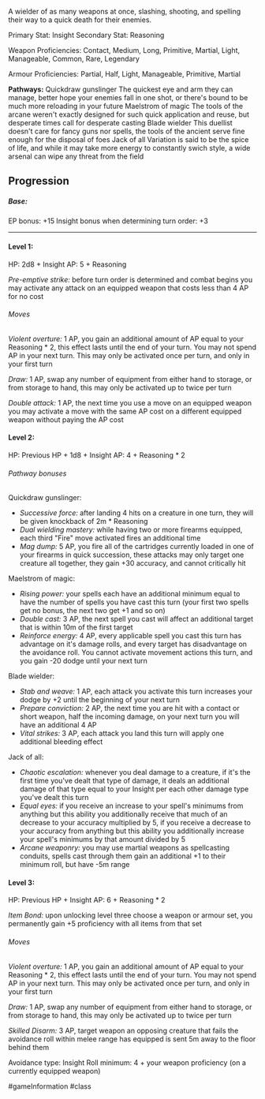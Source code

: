 A wielder of as many weapons at once, slashing, shooting, and spelling their way to a quick death for their enemies.

Primary Stat: Insight
Secondary Stat: Reasoning

Weapon Proficiencies: Contact, Medium, Long, Primitive, Martial, Light, Manageable, Common, Rare, Legendary

Armour Proficiencies: Partial, Half, Light, Manageable, Primitive, Martial

**Pathways:**
Quickdraw gunslinger
	The quickest eye and arm they can manage, better hope your enemies fall in one shot, or there's bound to be much more reloading in your future
Maelstrom of magic
	The tools of the arcane weren't exactly designed for such quick application and reuse, but desperate times call for desperate casting
Blade wielder
	This duellist doesn't care for fancy guns nor spells, the tools of the ancient serve fine enough for the disposal of foes
Jack of all
	Variation is said to be the spice of life, and while it may take more energy to constantly swich style, a wide arsenal can wipe any threat from the field

## Progression

##### Base:
EP bonus: +15
Insight bonus when determining turn order: +3

---
#### Level 1:

HP: 2d8 + Insight
AP: 5 + Reasoning

*Pre-emptive strike:* before turn order is determined and combat begins you may activate any attack on an equipped weapon that costs less than 4 AP for no cost
###### Moves
*Violent overture:* 1 AP, you gain an additional amount of AP equal to your Reasoning * 2, this effect lasts until the end of your turn. You may not spend AP in your next turn. This may only be activated once per turn, and only in your first turn

*Draw:* 1 AP, swap any number of equipment from either hand to storage, or from storage to hand, this may only be activated up to twice per turn

*Double attack:* 1 AP, the next time you use a move on an equipped weapon you may activate a move with the same AP cost on a different equipped weapon without paying the AP cost

#### Level 2:

HP: Previous HP + 1d8 + Insight
AP: 4 + Reasoning * 2

###### Pathway bonuses

Quickdraw gunslinger: 
- *Successive force:* after landing 4 hits on a creature in one turn, they will be given knockback of 2m * Reasoning
- *Dual wielding mastery:* while having two or more firearms equipped, each third "Fire" move activated fires an additional time
- *Mag dump:* 5 AP, you fire all of the cartridges currently loaded in one of your firearms in quick succession, these attacks may only target one creature all together, they gain +30 accuracy, and cannot critically hit

Maelstrom of magic:
- *Rising power:* your spells each have an additional minimum equal to have the number of spells you have cast this turn (your first two spells get no bonus, the next two get +1 and so on)
- *Double cast:* 3 AP, the next spell you cast will affect an additional target that is within 10m of the first target
- *Reinforce energy:* 4 AP, every applicable spell you cast this turn has advantage on it's damage rolls, and every target has disadvantage on the avoidance roll. You cannot activate movement actions this turn, and you gain -20 dodge until your next turn

Blade wielder:
- *Stab and weave:* 1 AP, each attack you activate this turn increases your dodge by +2 until the beginning of your next turn
- *Prepare conviction:* 2 AP, the next time you are hit with a contact or short weapon, half the incoming damage, on your next turn you will have an additional 4 AP
- *Vital strikes:* 3 AP, each attack you land this turn will apply one additional bleeding effect

Jack of all:
- *Chaotic escalation:* whenever you deal damage to a creature, if it's the first time you've dealt that type of damage, it deals an additional damage of that type equal to your Insight per each other damage type you've dealt this turn
- *Equal eyes:* if you receive an increase to your spell's minimums from anything but this ability you additionally receive that much of an decrease to your accuracy multiplied by 5, if you receive a decrease to your accuracy from anything but this ability you additionally increase your spell's minimums by that amount divided by 5
- *Arcane weaponry:* you may use martial weapons as spellcasting conduits, spells cast through them gain an additional +1 to their minimum roll, but have -5m range

#### Level 3:

HP: Previous HP + Insight
AP: 6 + Reasoning * 2

*Item Bond:* upon unlocking level three choose a weapon or armour set, you permanently gain +5 proficiency with all items from that set
###### Moves
*Violent overture:* 1 AP, you gain an additional amount of AP equal to your Reasoning * 2, this effect lasts until the end of your turn. You may not spend AP in your next turn. This may only be activated once per turn, and only in your first turn

*Draw:* 1 AP, swap any number of equipment from either hand to storage, or from storage to hand, this may only be activated up to twice per turn

*Skilled Disarm:* 3 AP, target weapon an opposing creature that fails the avoidance roll within melee range has equipped is sent 5m away to the floor behind them

Avoidance type: Insight
Roll minimum: 4 + your weapon proficiency (on a currently equipped weapon)


#gameInformation #class